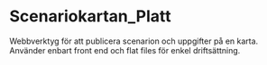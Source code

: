 # Scenariokartan_Platt
Webbverktyg för att publicera scenarion och uppgifter på en karta. Använder enbart front end och flat files för enkel driftsättning.

